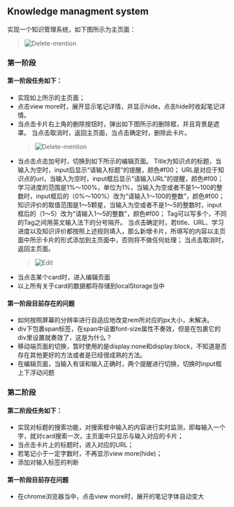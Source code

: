 ## Knowledge managment system
实现一个知识管理系统，如下图所示为主页面：<br>
   > ![Delete-mention](https://github.com/Leaf217/Knowledge-management-system/raw/master/Picture/Home-page.png)

### 第一阶段
#### 第一阶段任务如下：<br>
- 实现如上所示的主页面；
- 点击view more时，展开显示笔记详情，并显示hide，点击hide时收起笔记详情。
- 当点击卡片右上角的删除按钮时，弹出如下图所示的删除框，并且背景是遮罩。
当点击取消时，返回主页面，当点击确定时，删除此卡片。<br>
    > ![Delete-mention](https://github.com/Leaf217/Knowledge-management-system/raw/master/Picture/Delete-mention.png)
- 当点击点击加号时，切换到如下所示的编辑页面。
    Title为知识点的标题，当输入为空时，input后显示“请输入标题”的提醒，颜色#f00；
    URL是对应于知识点的url，当输入为空时，input框后显示“请输入URL”的提醒，颜色#f00；
    学习进度的范围是1%～100%，单位为1%，当输入为空或者不是1～100的整数时，input框后的（0%～100%）改为“请输入1～100的整数”，颜色#f00；
    知识评价的取值范围是1～5颗星，当输入为空或者不是1～5的整数时，input框后的（1～5）改为“请输入1～5的整数”，颜色#f00；
    Tag可以写多个，不同的Tag之间用英文输入法下的分号隔开。
    当点击确定时，若title、URL、学习进度以及知识评价都按照上述规则填入，那么新增卡片，所填写的内容以主页面中所示卡片的形式添加到主页面中，否则将不做任何处理；
    当点击取消时，返回主页面。
    > ![Edit](https://github.com/Leaf217/Knowledge-management-system/raw/master/Picture/Edit-v2.png)
- 当点击某个card时，进入编辑页面
- 以上所有关于card的数据都将存储到localStorage当中

#### 第一阶段目前存在的问题
- 如何按照屏幕的分辨率进行自适应地改变rem所对应的px大小，未解决。
- div下包裹span标签，在span中设置font-size属性不奏效，但是在包裹它的div里设置就奏效了，这是为什么？
- 移动端页面的切换，暂时使用的是display:none和display:block，不知道是否存在其他更好的方法或者是已经很成熟的方法。
- 在编辑页面，当输入有误和输入正确时，两个提醒进行切换，切换时input框上下浮动问题




### 第二阶段
#### 第二阶段任务如下：
- 实现对标题的搜索功能，对搜索框中输入的内容进行实时监测，即每输入一个字，就对card搜索一次，主页面中只显示与输入对应的卡片；
- 当点击卡片上的标题时，进入对应的URL；
- 若笔记小于一定字数时，不再显示view more(hide)；
- 添加对输入标签的判断


#### 第一阶段目前存在问题
- 在chrome浏览器当中，点击view more时，展开的笔记字体自动变大






